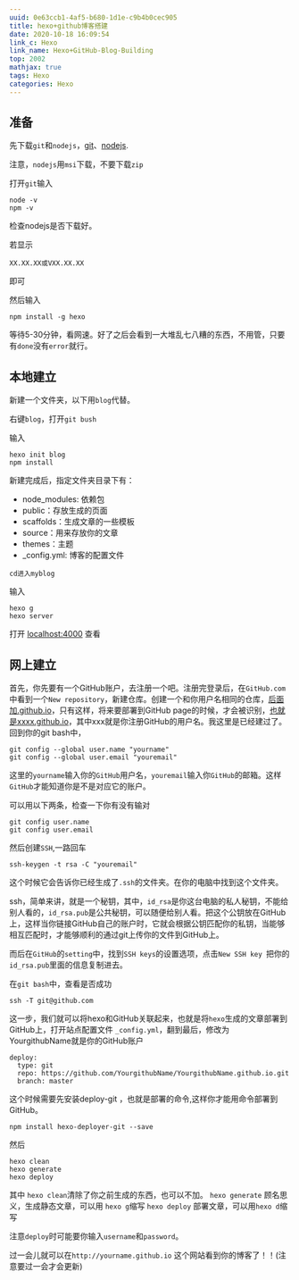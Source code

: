 ```yaml
---
uuid: 0e63ccb1-4af5-b680-1d1e-c9b4b0cec905
title: hexo+github博客搭建
date: 2020-10-18 16:09:54
link_c: Hexo
link_name: Hexo+GitHub-Blog-Building
top: 2002
mathjax: true
tags: Hexo
categories: Hexo
---
```




## 准备

先下载`git`和`nodejs`，[git](https://git-scm.com/downloads)、[nodejs](https://nodejs.org/en/download/).

注意，`nodejs`用`msi`下载，不要下载`zip`

<!--more-->

打开`git`输入

```
node -v
npm -v
```

检查nodejs是否下载好。

若显示
```
XX.XX.XX或VXX.XX.XX
```

即可

然后输入

```
npm install -g hexo
```

等待5-30分钟，看网速。好了之后会看到一大堆乱七八糟的东西，不用管，只要有`done`没有`error`就行。

## 本地建立

新建一个文件夹，以下用`blog`代替。

右键`blog`，打开`git bush`

输入

```
hexo init blog
npm install
```

新建完成后，指定文件夹目录下有：

- node_modules: 依赖包
- public：存放生成的页面
- scaffolds：生成文章的一些模板
- source：用来存放你的文章
- themes：主题
- _config.yml: 博客的配置文件

`cd进入myblog`

输入

```
hexo g
hexo server
```

打开 [localhost:4000](localhost:4000) 查看

## 网上建立
首先，你先要有一个GitHub账户，去注册一个吧。注册完登录后，在`GitHub.com`中看到一个`New repository`，新建仓库。
​创建一个和你用户名相同的仓库，[后面加.github.io](http://XXX.github.io/)，只有这样，将来要部署到GitHub page的时候，才会被识别，[也就是xxxx.github.io](http://XXX.github.io/)，其中xxx就是你注册GitHub的用户名。我这里是已经建过了。
​回到你的git bash中，

```
git config --global user.name "yourname"
git config --global user.email "youremail"
```

这里的`yourname`输入你的`GitHub`用户名，`youremail`输入你`GitHub`的邮箱。这样`GitHub`才能知道你是不是对应它的账户。

可以用以下两条，检查一下你有没有输对

```
git config user.name
git config user.email
```

然后创建`SSH`,一路回车

```
ssh-keygen -t rsa -C "youremail"
```

这个时候它会告诉你已经生成了`.ssh`的文件夹。在你的电脑中找到这个文件夹。

ssh，简单来讲，就是一个秘钥，其中，`id_rsa`是你这台电脑的私人秘钥，不能给别人看的，`id_rsa.pub`是公共秘钥，可以随便给别人看。把这个公钥放在GitHub上，这样当你链接GitHub自己的账户时，它就会根据公钥匹配你的私钥，当能够相互匹配时，才能够顺利的通过git上传你的文件到GitHub上。

而后在`GitHub`的`setting`中，找到`SSH keys`的设置选项，点击`New SSH key `把你的`id_rsa.pub`里面的信息复制进去。

在`git bash`中，查看是否成功

```
ssh -T git@github.com
```

这一步，我们就可以将hexo和GitHub关联起来，也就是将`hexo`生成的文章部署到GitHub上，打开站点配置文件 `_config.yml`，翻到最后，修改为
YourgithubName就是你的GitHub账户

```
deploy:
  type: git
  repo: https://github.com/YourgithubName/YourgithubName.github.io.git
  branch: master
```

这个时候需要先安装deploy-git ，也就是部署的命令,这样你才能用命令部署到GitHub。

```
npm install hexo-deployer-git --save
```

然后

```
hexo clean
hexo generate
hexo deploy
```

其中 `hexo clean`清除了你之前生成的东西，也可以不加。
`hexo generate` 顾名思义，生成静态文章，可以用 `hexo g`缩写
​`hexo deploy` 部署文章，可以用`hexo d`缩写

注意`deploy`时可能要你输入`username`和`password`。

过一会儿就可以在`http://yourname.github.io` 这个网站看到你的博客了！！(注意要过一会才会更新)